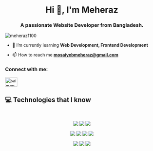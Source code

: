 <h1 align="center">Hi 👋, I'm Meheraz</h1>
<h3 align="center">A passionate Website Developer from Bangladesh.</h3>

<p align="left"> <img src="https://komarev.com/ghpvc/?username=meheraz1100&label=Profile%20views&color=0e75b6&style=flat" alt="meheraz1100" /> </p>

- 🌱 I’m currently learning **Web Development, Frontend Development**

- 📫 How to reach me **<mosaiyebmeheraz@gmail.com>**

<h3 align="left">Connect with me:</h3>
<p align="left">
<a href="https://web.facebook.com/profile.php?id=100076374422814" target="blank"><img align="center" src="https://raw.githubusercontent.com/rahuldkjain/github-profile-readme-generator/master/src/images/icons/Social/facebook.svg" alt="saimonbhuiyan4u" height="30" width="40" /></a>
<!-- <a href="https://instagram.com/_mahmudulmeheraz1100_" target="blank"><img align="center" src="https://raw.githubusercontent.com/rahuldkjain/github-profile-readme-generator/master/src/images/icons/Social/instagram.svg" alt="_mahmudulmeheraz1100_" height="30" width="40" /></a> -->


</p>

## :computer: Technologies that I know

<br>
<p align="center">
<img src="https://github.com/mir-hussain/mir-hussain/blob/main/images/icons/HTML.png"/>
<img src="https://github.com/mir-hussain/mir-hussain/blob/main/images/icons/css.png"/>
<img src="https://github.com/mir-hussain/mir-hussain/blob/main/images/icons/JavaScript.png"/>
</p>
<p align="center">
<img src="https://github.com/mir-hussain/mir-hussain/blob/main/images/icons/react.png"/>
<img src="https://github.com/mir-hussain/mir-hussain/blob/main/images/icons/tailwind.png"/>
<img src="https://github.com/mir-hussain/mir-hussain/blob/main/images/icons/Bootsrap.png"/>
<img src="https://github.com/mir-hussain/mir-hussain/blob/main/images/icons/firebase.png"/>
</p>
<p align="center">
<img src="https://github.com/mir-hussain/mir-hussain/blob/main/images/icons/node.png"/>
<img src="https://github.com/mir-hussain/mir-hussain/blob/main/images/icons/express.png"/>
<img src="https://github.com/mir-hussain/mir-hussain/blob/main/images/icons/mongo.png"/>
</p><br/>